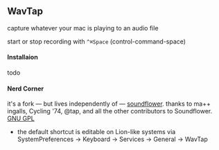 ## WavTap

capture whatever your mac is playing to an audio file

start or stop recording with `^⌘Space` (control-command-space)

#### Installaion

todo

#### Nerd Corner

it's a fork — but lives independently of — [soundflower](https://github.com/tap/Soundflower).
thanks to ma++ ingalls, Cycling '74, @tap, and all the other contributors to Soundflower.
[GNU GPL](http://www.gnu.org/copyleft/gpl.html)

- the default shortcut is editable on Lion-like systems via SystemPreferences -> Keyboard -> Services -> General -> WavTap
